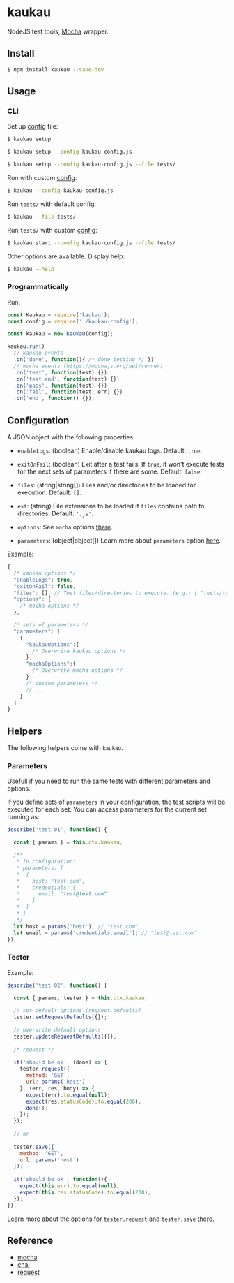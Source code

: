 # kaukau
NodeJS test tools, [Mocha](https://mochajs.org/) wrapper.

## Install

```bash
$ npm install kaukau --save-dev
```

## Usage

### CLI

Set up [config](#configuration) file:
```bash
$ kaukau setup
```
```bash
$ kaukau setup --config kaukau-config.js
```
```bash
$ kaukau setup --config kaukau-config.js --file tests/
```
Run with custom [config](#configuration):
```bash
$ kaukau --config kaukau-config.js
```
Run `tests/` with default config:
```bash
$ kaukau --file tests/
```
Run `tests/` with custom [config](#configuration):
```bash
$ kaukau start --config kaukau-config.js --file tests/
```
Other options are available. Display help:
```bash
$ kaukau --help
```

### Programmatically

Run:
```js
const Kaukau = require('kaukau');
const config = require('./kaukau-config');

const kaukau = new Kaukau(config);

kaukau.run()
  // kaukau events
  .on('done', function(){ /* done testing */ })
  // mocha events (https://mochajs.org/api/runner)
  .on('test', function(test) {})
  .on('test end', function(test) {})
  .on('pass', function(test) {})
  .on('fail', function(test, err) {})
  .on('end', function() {});
```

## Configuration

A JSON object with the following properties:

- `enableLogs`: (boolean) Enable/disable kaukau logs. Default: `true`.

- `exitOnFail`: (boolean) Exit after a test fails. If `true`, it won't execute tests for the next sets of parameters if there are some. Default: `false`.

- `files`: (string|string[]) Files and/or directories to be loaded for execution. Default: `[]`.

- `ext`: (string) File extensions to be loaded if `files` contains path to directories. Default: `'.js'`.

- `options`: See `mocha` options [there](https://mochajs.org/api/mocha).

- `parameters`: (object|object[]) Learn more about `parameters` option [here](#parameters).

Example:
```js
{
  /* kaukau options */
  "enableLogs": true,
  "exitOnFail": false,
  "files": [], // Test files/directories to execute. (e.g.: [ "tests/test01.js" ])
  "options": {
    /* mocha options */
  },

  /* sets of parameters */
  "parameters": [
    {      
      "kaukauOptions":{
        /* Overwrite kaukau options */
      },
      "mochaOptions":{
        /* Overwrite mocha options */
      }
      /* custom parameters */
      // ...
    }
  ]  
}
```

## Helpers

The following helpers come with `kaukau`.

### Parameters

Usefull if you need to run the same tests with different parameters and options.

If you define sets of `parameters` in your [configuration](#configuration), the test scripts will be executed for each set.
You can access parameters for the current set running as:
```js
describe('test 01', function() {

  const { params } = this.ctx.kaukau;

  /**
   * In configuration:
   * parameters: [
   *  {
   *    host: "test.com",
   *    credentials: {
   *      email: "test@test.com"
   *    }
   *  }
   * ]
   */
  let host = params('host'); // "test.com"
  let email = params('credentials.email'); // "test@test.com"
});
```

### Tester

Example:
```js
describe('test 02', function() {

  const { params, tester } = this.ctx.kaukau;

  // set default options (request.defaults)
  tester.setRequestDefaults({});
  
  // overwrite default options
  tester.updateRequestDefaults({});
  
  /* request */
  
  it('should be ok', (done) => {
    tester.request({
      method: 'GET',
      url: params('host')
    }, (err, res, body) => {
      expect(err).to.equal(null);
      expect(res.statusCode).to.equal(200);
      done();
    });
  });
  
  // or
  
  tester.save({
    method: 'GET',
    url: params('host')
  });
  
  it('should be ok', function(){
    expect(this.err).to.equal(null);
    expect(this.res.statusCode).to.equal(200);
  });
});
```

Learn more about the options for `tester.request` and `tester.save` [there](https://www.npmjs.com/package/request).

## Reference

- [mocha](https://mochajs.org/)
- [chai](https://www.chaijs.com/api/)
- [request](https://www.npmjs.com/package/request)
